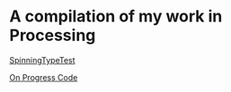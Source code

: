 # A compilation of my work in Processing


[SpinningTypeTest](https://natnathania.github.io/Codewords-2020/Processing/Spinning_typetest/)


[On Progress Code](https://natnathania.github.io/Codewords-2020/Processing/onProgress_majorproject/)
